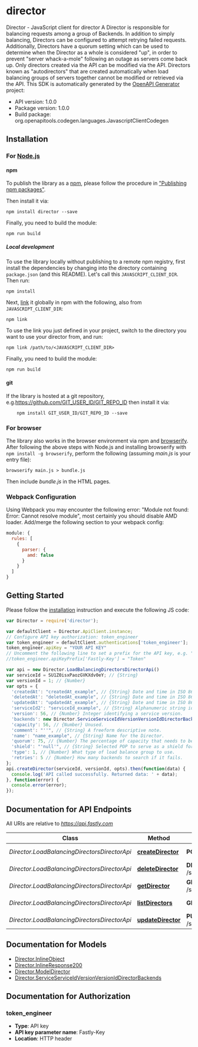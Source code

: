 # director

Director - JavaScript client for director
A Director is responsible for balancing requests among a group of Backends. In addition to simply balancing, Directors can be configured to attempt retrying failed requests. Additionally, Directors have a quorum setting which can be used to determine when the Director as a whole is considered \"up\", in order to prevent \"server whack-a-mole\" following an outage as servers come back up. Only directors created via the API can be modified via the API. Directors known as \"autodirectors\" that are created automatically when load balancing groups of servers together cannot be modified or retrieved via the API.
This SDK is automatically generated by the [OpenAPI Generator](https://openapi-generator.tech) project:

- API version: 1.0.0
- Package version: 1.0.0
- Build package: org.openapitools.codegen.languages.JavascriptClientCodegen

## Installation

### For [Node.js](https://nodejs.org/)

#### npm

To publish the library as a [npm](https://www.npmjs.com/), please follow the procedure in ["Publishing npm packages"](https://docs.npmjs.com/getting-started/publishing-npm-packages).

Then install it via:

```shell
npm install director --save
```

Finally, you need to build the module:

```shell
npm run build
```

##### Local development

To use the library locally without publishing to a remote npm registry, first install the dependencies by changing into the directory containing `package.json` (and this README). Let's call this `JAVASCRIPT_CLIENT_DIR`. Then run:

```shell
npm install
```

Next, [link](https://docs.npmjs.com/cli/link) it globally in npm with the following, also from `JAVASCRIPT_CLIENT_DIR`:

```shell
npm link
```

To use the link you just defined in your project, switch to the directory you want to use your director from, and run:

```shell
npm link /path/to/<JAVASCRIPT_CLIENT_DIR>
```

Finally, you need to build the module:

```shell
npm run build
```

#### git

If the library is hosted at a git repository, e.g.https://github.com/GIT_USER_ID/GIT_REPO_ID
then install it via:

```shell
    npm install GIT_USER_ID/GIT_REPO_ID --save
```

### For browser

The library also works in the browser environment via npm and [browserify](http://browserify.org/). After following
the above steps with Node.js and installing browserify with `npm install -g browserify`,
perform the following (assuming *main.js* is your entry file):

```shell
browserify main.js > bundle.js
```

Then include *bundle.js* in the HTML pages.

### Webpack Configuration

Using Webpack you may encounter the following error: "Module not found: Error:
Cannot resolve module", most certainly you should disable AMD loader. Add/merge
the following section to your webpack config:

```javascript
module: {
  rules: [
    {
      parser: {
        amd: false
      }
    }
  ]
}
```

## Getting Started

Please follow the [installation](#installation) instruction and execute the following JS code:

```javascript
var Director = require('director');

var defaultClient = Director.ApiClient.instance;
// Configure API key authorization: token_engineer
var token_engineer = defaultClient.authentications['token_engineer'];
token_engineer.apiKey = "YOUR API KEY"
// Uncomment the following line to set a prefix for the API key, e.g. "Token" (defaults to null)
//token_engineer.apiKeyPrefix['Fastly-Key'] = "Token"

var api = new Director.LoadBalancingDirectorsDirectorApi()
var serviceId = SU1Z0isxPaozGVKXdv0eY; // {String} 
var versionId = 1; // {Number} 
var opts = {
  'createdAt': "createdAt_example", // {String} Date and time in ISO 8601 format.
  'deletedAt': "deletedAt_example", // {String} Date and time in ISO 8601 format.
  'updatedAt': "updatedAt_example", // {String} Date and time in ISO 8601 format.
  'serviceId2': "serviceId_example", // {String} Alphanumeric string identifying the service.
  'version': 56, // {Number} Integer identifying a service version.
  'backends': new Director.ServiceServiceIdVersionVersionIdDirectorBackends(), // {[ServiceServiceIdVersionVersionIdDirectorBackends]} List of backends associated to a director.
  'capacity': 56, // {Number} Unused.
  'comment': "''", // {String} A freeform descriptive note.
  'name': "name_example", // {String} Name for the Director.
  'quorum': 75, // {Number} The percentage of capacity that needs to be up for a director to be considered up. `0` to `100`.
  'shield': "'null'", // {String} Selected POP to serve as a shield for the backends. Defaults to `null` meaning no origin shielding if not set. Refer to the [datacenters API endpoint](/reference/api/utils/datacenter/) to get a list of available POPs used for shielding.
  'type': 1, // {Number} What type of load balance group to use.
  'retries': 5 // {Number} How many backends to search if it fails.
};
api.createDirector(serviceId, versionId, opts).then(function(data) {
  console.log('API called successfully. Returned data: ' + data);
}, function(error) {
  console.error(error);
});


```

## Documentation for API Endpoints

All URIs are relative to *https://api.fastly.com*

Class | Method | HTTP request | Description
------------ | ------------- | ------------- | -------------
*Director.LoadBalancingDirectorsDirectorApi* | [**createDirector**](docs/LoadBalancingDirectorsDirectorApi.md#createDirector) | **POST** /service/{service_id}/version/{version_id}/director | Create a director
*Director.LoadBalancingDirectorsDirectorApi* | [**deleteDirector**](docs/LoadBalancingDirectorsDirectorApi.md#deleteDirector) | **DELETE** /service/{service_id}/version/{version_id}/director/{director_name} | Delete a director
*Director.LoadBalancingDirectorsDirectorApi* | [**getDirector**](docs/LoadBalancingDirectorsDirectorApi.md#getDirector) | **GET** /service/{service_id}/version/{version_id}/director/{director_name} | Get a director
*Director.LoadBalancingDirectorsDirectorApi* | [**listDirectors**](docs/LoadBalancingDirectorsDirectorApi.md#listDirectors) | **GET** /service/{service_id}/version/{version_id}/director | List directors
*Director.LoadBalancingDirectorsDirectorApi* | [**updateDirector**](docs/LoadBalancingDirectorsDirectorApi.md#updateDirector) | **PUT** /service/{service_id}/version/{version_id}/director/{director_name} | Update a director


## Documentation for Models

 - [Director.InlineObject](docs/InlineObject.md)
 - [Director.InlineResponse200](docs/InlineResponse200.md)
 - [Director.ModelDirector](docs/ModelDirector.md)
 - [Director.ServiceServiceIdVersionVersionIdDirectorBackends](docs/ServiceServiceIdVersionVersionIdDirectorBackends.md)


## Documentation for Authorization



### token_engineer


- **Type**: API key
- **API key parameter name**: Fastly-Key
- **Location**: HTTP header

